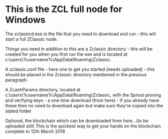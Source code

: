 # This is the ZCL full node for Windows

The zclassicd.exe is the file that you need to download and run - this will start a full ZClassic node.

Things you need in addition to this are a Zclassic directory - this will be created for you when you first run the exe and is located at c:\users\\%username%\AppData\Roaming\Zclassic.

A zclassic.conf file - here one to get you started (needs uploaded) - this should be placed in the Zclassic directory mentioned in the previous paragraph

A ZcashParams directory, located at c:\users\\%username%\AppData\Roaming\Zclassic, with the Sprout proving and verifying keys - a one time download (from here) - if you already have these then no need to download again but make sure they're copied into the stated folder

Optional, the blockchain which can be downloaded from here...(to be uploaded still) This is the quickest way to get your hands on the blockchain complete to 12th March 2018
